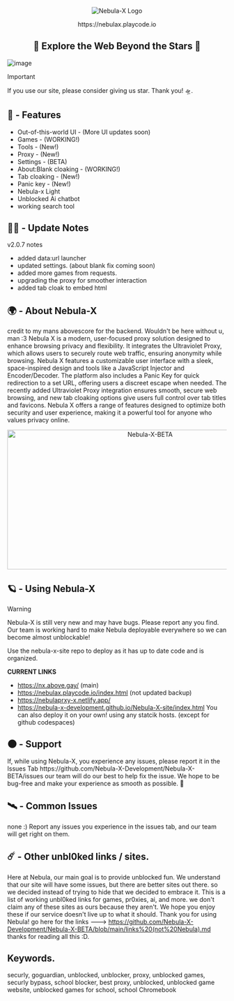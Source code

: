 <p align="center">
  <img src="https://raw.githubusercontent.com/Nebula-X-Development/Nebula-X-BETA/refs/heads/main/Nebula Banner.png" alt="Nebula-X Logo">
<p align="center"> https://nebulax.playcode.io

<h2 align="center"> 🔭 Explore the Web Beyond the Stars 🔭 </h2>
  
![image](https://github.com/user-attachments/assets/7bdb35c2-1a6d-4bec-92c0-6e7c00d55485)<img scale=50%>

> [!IMPORTANT]
> If you use our site, please consider giving us
> star. Thank you! 🛸.
## 👾 - Features

-   Out-of-this-world UI - (More UI updates soon)
-   Games - (WORKING!)
-   Tools - (New!)
-   Proxy - (New!)
-   Settings - (BETA)
-   About:Blank cloaking - (WORKING!)
-   Tab cloaking - (New!)
-   Panic key - (New!)
-   Nebula-x Light
-   Unblocked Ai chatbot
-   working search tool

## 👨‍🚀 - Update Notes
v2.0.7 notes
- added data:url launcher
- updated settings. (about blank fix coming soon)
- added more games from requests.
- upgrading the proxy for smoother interaction
- added tab cloak to embed html

  
## 🌍 - About Nebula-X 

</p>
credit to my mans abovescore for the backend. Wouldn't be here without u, man :3
Nebula X is a modern, user-focused proxy solution designed to enhance browsing privacy and flexibility. It integrates the Ultraviolet Proxy, which allows users to securely route web traffic, ensuring anonymity while browsing. Nebula X features a customizable user interface with a sleek, space-inspired design and tools like a JavaScript Injector and Encoder/Decoder. The platform also includes a Panic Key for quick redirection to a set URL, offering users a discreet escape when needed. The recently added Ultraviolet Proxy integration ensures smooth, secure web browsing, and new tab cloaking options give users full control over tab titles and favicons. Nebula X offers a range of features designed to optimize both security and user experience, making it a powerful tool for anyone who values privacy online.

<p align="center">
<img src="https://socialify.git.ci/Nebula-X-Development/Nebula-X-BETA/image?font=Source+Code+Pro&forks=1&issues=1&language=1&logo=https%3A%2F%2Fraw.githubusercontent.com%2FNebula-X-Development%2FNebula-X-BETA%2Frefs%2Fheads%2Fmain%2FNEBULA_LOGO.png&pattern=Circuit+Board&stargazers=1&theme=Dark" alt="Nebula-X-BETA" width="640" height="320" />

## 🪐 - Using Nebula-X 

> [!WARNING]
> Nebula-X is still very new and may have bugs. Please report any you find.
> Our team is working hard to make Nebula deployable everywhere so we can become almost unblockable!

Use the nebula-x-site repo to deploy as it has up to date code and is organized.

**CURRENT LINKS**
- https://nx.above.gay/ (main)
- https://nebulax.playcode.io/index.html (not updated backup)
- https://nebulaprxy-x.netlify.app/
- https://nebula-x-development.github.io/Nebula-X-site/index.html 
You can also deploy it on your own! using any statcik hosts. (except for github codespaces)
## 🌑 - Support 

<p> If, while using Nebula-X, you experience any issues, please report it  in the Issues Tab https://github.com/Nebula-X-Development/Nebula-X-BETA/issues our  team will do our best to help fix the issue. We hope to be bug-free and make your experience as smooth as possible. 🚀



## 🛰️ - Common Issues
none :) Report any issues you experience in the issues tab, and our team will get right on them.

## ☄️ - Other unbl0ked links / sites.
Here at Nebula, our main goal is to provide unblocked fun. We understand that our site will have some issues, but there are better sites out there. so we decided instead of trying to hide that we decided to embrace it. This is a list of working unbl0ked links for games, pr0xies, ai, and more. we don't claim any of these sites as ours because they aren't. We hope you enjoy these if our service doesn't live up to what it should. Thank you for using Nebula! go here for the links --->  https://github.com/Nebula-X-Development/Nebula-X-BETA/blob/main/links%20(not%20Nebula).md
thanks for reading all this :D.
## Keywords.
securly, goguardian, unblocked, unblocker, proxy, unblocked games, securly bypass, school blocker, best proxy, unblocked, unblocked game website, unblocked games for school, school Chromebook
